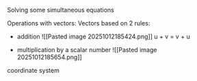 Solving some simultaneous equations

Operations with vectors:
Vectors based on 2 rules: 
* addition
	![[Pasted image 20251012185424.png]]
	u + v = v + u 

* multiplication by a scalar number
  ![[Pasted image 20251012185654.png]]

coordinate system 


